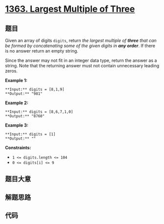 # [1363. Largest Multiple of Three](https://leetcode.com/problems/largest-multiple-of-three)

## 题目

Given an array of digits `digits`, return _the largest multiple of **three**
that can be formed by concatenating some of the given digits in **any
order**_. If there is no answer return an empty string.

Since the answer may not fit in an integer data type, return the answer as a
string. Note that the returning answer must not contain unnecessary leading
zeros.



**Example 1:**

    
    
    **Input:** digits = [8,1,9]
    **Output:** "981"
    

**Example 2:**

    
    
    **Input:** digits = [8,6,7,1,0]
    **Output:** "8760"
    

**Example 3:**

    
    
    **Input:** digits = [1]
    **Output:** ""
    



**Constraints:**

  * `1 <= digits.length <= 104`
  * `0 <= digits[i] <= 9`


## 题目大意

## 解题思路

## 代码

```javascript

```
